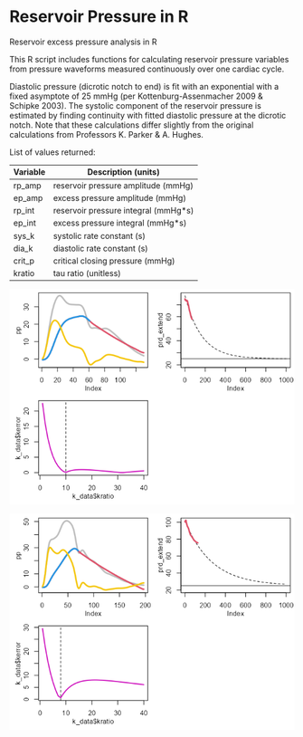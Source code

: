 # Reservoir Pressure in R
Reservoir excess pressure analysis in R

This R script includes functions for calculating reservoir pressure variables from pressure waveforms measured continuously over one cardiac cycle.

Diastolic pressure (dicrotic notch to end) is fit with an exponential with a fixed asymptote of 25 mmHg (per Kottenburg-Assenmacher 2009 & Schipke 2003). The systolic component of the reservoir pressure is estimated by finding continuity with fitted diastolic pressure at the dicrotic notch. Note that these calculations differ slightly from the original calculations from Professors K. Parker & A. Hughes.

List of values returned:

| Variable  | Description (units)                  |
|-----------|--------------------------------------|
| rp_amp    | reservoir pressure amplitude (mmHg)  |
| ep_amp    | excess pressure amplitude (mmHg)     |
| rp_int    | reservoir pressure integral (mmHg*s) |
| ep_int    | excess pressure integral (mmHg*s)    |
| sys_k     | systolic rate constant (s)           |
| dia_k     | diastolic rate constant (s)          |
| crit_p    | critical closing pressure (mmHg)     |
|kratio     | tau ratio (unitless)                 |



![Example 1](rp_1.png)

![Example 2](rp_2.png)
